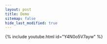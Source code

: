 ```yaml
---
layout: post
title: Demo
sitemap: false
hide_last_modified: true
---
```

{% include youtube.html id="Y4N0o5V7ayw" %} 